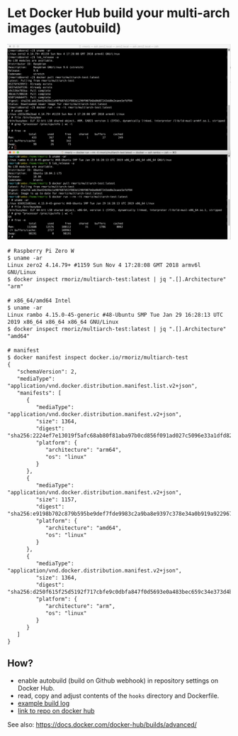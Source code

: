 # Let Docker Hub build your multi-arch images (autobuild)

![](img/multiarch.png)

```shell
# Raspberry Pi Zero W
$ uname -ar
Linux zero2 4.14.79+ #1159 Sun Nov 4 17:28:08 GMT 2018 armv6l GNU/Linux
$ docker inspect rmoriz/multiarch-test:latest | jq ".[].Architecture"
"arm"

# x86_64/amd64 Intel
$ uname -ar
Linux rambo 4.15.0-45-generic #48-Ubuntu SMP Tue Jan 29 16:28:13 UTC 2019 x86_64 x86_64 x86_64 GNU/Linux
$ docker inspect rmoriz/multiarch-test:latest | jq ".[].Architecture"
"amd64"

# manifest
$ docker manifest inspect docker.io/rmoriz/multiarch-test
{
   "schemaVersion": 2,
   "mediaType": "application/vnd.docker.distribution.manifest.list.v2+json",
   "manifests": [
      {
         "mediaType": "application/vnd.docker.distribution.manifest.v2+json",
         "size": 1364,
         "digest": "sha256:2224ef7e13019f5afc68ab80f81aba97b0cd856f091ad027c5096e33a1dfd822",
         "platform": {
            "architecture": "arm64",
            "os": "linux"
         }
      },
      {
         "mediaType": "application/vnd.docker.distribution.manifest.v2+json",
         "size": 1157,
         "digest": "sha256:e9198b702c879b595be9def7fde9983c2a9ba8e9397c378e34a0b919a9229673",
         "platform": {
            "architecture": "amd64",
            "os": "linux"
         }
      },
      {
         "mediaType": "application/vnd.docker.distribution.manifest.v2+json",
         "size": 1364,
         "digest": "sha256:d250f615f25d5192f717cbfe9c0dbfa847f0d5693e0a483bec659c34e373d4b6",
         "platform": {
            "architecture": "arm",
            "os": "linux"
         }
      }
   ]
}
```


## How?

- enable autobuild (build on Github webhook) in repository settings on Docker Hub.
- read, copy and adjust contents of the `hooks` directory and Dockerfile.
- [example build log](https://gist.github.com/rmoriz/4204f1f30eeda3892248e797024ed794)
- [link to repo on docker hub](https://hub.docker.com/r/rmoriz/multiarch-test)


See also: https://docs.docker.com/docker-hub/builds/advanced/
